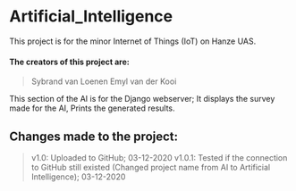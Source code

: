 # Artificial_Intelligence
This project is for the minor Internet of Things (IoT) on Hanze UAS.
#### The creators of this project are:
> Sybrand van Loenen
> Emyl van der Kooi

This section of the AI is for the Django webserver;
It displays the survey made for the AI,
Prints the generated results.

## Changes made to the project:
> v1.0: Uploaded to GitHub; 03-12-2020
> v1.0.1: Tested if the connection to GitHub still existed (Changed project name from AI to Artificial Intelligence); 03-12-2020